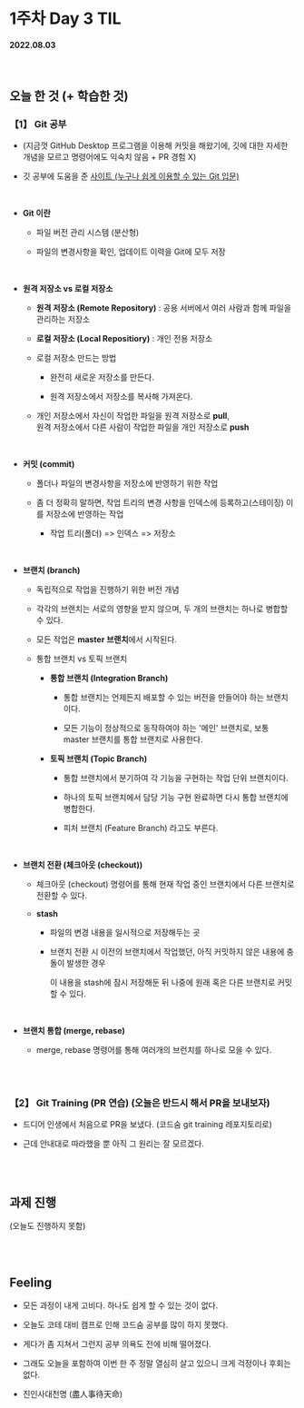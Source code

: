 # 1주차 Day 3 TIL

#### 2022.08.03

<br/>

## 오늘 한 것 (+ 학습한 것)

### 【1】 Git 공부

- (지금껏 GitHub Desktop 프로그램을 이용해 커밋을 해왔기에, 깃에 대한 자세한 개념을 모르고 명령어에도 익숙치 않음 + PR 경험 X)

- 깃 공부에 도움을 준 <a href="https://backlog.com/git-tutorial/kr/intro/intro1_1.html">사이트 (누구나 쉽게 이용할 수 있는 Git 입문)</a>

<br/>

- <strong>Git 이란</strong>

    - 파일 버전 관리 시스템 (분산형)

    - 파일의 변경사항을 확인, 업데이트 이력을 Git에 모두 저장

<br/>

- <strong>원격 저장소 vs 로컬 저장소</strong>

    - <strong>원격 저장소 (Remote Repository)</strong> : 공용 서버에서 여러 사람과 함께 파일을 관리하는 저장소

    - <strong>로컬 저장소 (Local Repositiory)</strong> : 개인 전용 저장소

    - 로컬 저장소 만드는 방법

        - 완전히 새로운 저장소를 만든다.
        
        - 원격 저장소에서 저장소를 복사해 가져온다.

    - 개인 저장소에서 자신이 작업한 파일을 원격 저장소로 <strong>pull</strong>,  
    원격 저장소에서 다른 사람이 작업한 파일을 개인 저장소로 <strong>push</strong>

<br/>

- <strong>커밋 (commit)</strong>

    - 폴더나 파일의 변경사항을 저장소에 반영하기 위한 작업

    - 좀 더 정확히 말하면, 작업 트리의 변경 사항을 인덱스에 등록하고(스테이징) 이를 저장소에 반영하는 작업

        - 작업 트리(폴더) => 인덱스 => 저장소

<br/>

- <strong>브랜치 (branch)</strong>

    - 독립적으로 작업을 진행하기 위한 버전 개념

    - 각각의 브랜치는 서로의 영향을 받지 않으며, 두 개의 브랜치는 하나로 병합할 수 있다.

    - 모든 작업은 <strong>master 브랜치</strong>에서 시작된다.

    - 통합 브랜치 vs 토픽 브랜치

        - <strong>통합 브랜치 (Integration Branch)</strong>

            - 통합 브랜치는 언제든지 배포할 수 있는 버전을 만들어야 하는 브랜치이다.

            - 모든 기능이 정상적으로 동작하여야 하는 '메인' 브랜치로, 보통 master 브랜치를 통합 브랜치로 사용한다.

        - <strong>토픽 브랜치 (Topic Branch)</strong>

            - 통합 브랜치에서 분기하여 각 기능을 구현하는 작업 단위 브랜치이다.

            - 하나의 토픽 브랜치에서 담당 기능 구현 완료하면 다시 통합 브랜치에 병합한다.

            - 피처 브랜치 (Feature Branch) 라고도 부른다.

<br/>

- <strong>브랜치 전환 (체크아웃 (checkout))</strong>

    - 체크아웃 (checkout) 명령어를 통해 현재 작업 중인 브랜치에서 다른 브랜치로 전환할 수 있다.

    - <strong>stash</strong>

        - 파일의 변경 내용을 일시적으로 저장해두는 곳

        - 브랜치 전환 시 이전의 브랜치에서 작업했던, 아직 커밋하지 않은 내용에 충돌이 발생한 경우

            이 내용을 stash에 잠시 저장해둔 뒤 나중에 원래 혹은 다른 브랜치로 커밋할 수 있다.

<br/>

- <strong>브랜치 통합 (merge, rebase)</strong>

    - merge, rebase 명령어를 통해 여러개의 브런치를 하나로 모을 수 있다.

<br/><br/>

### 【2】 Git Training (PR 연습) (오늘은 반드시 해서 PR을 보내보자)

- 드디어 인생에서 처음으로 PR을 보냈다. (코드숨 git training 레포지토리로)

- 근데 안내대로 따라했을 뿐 아직 그 원리는 잘 모르겠다.

<br/><br/>

## 과제 진행

(오늘도 진행하지 못함)

<br/><br/>

## Feeling

- 모든 과정이 내게 고비다. 하나도 쉽게 할 수 있는 것이 없다.

- 오늘도 코테 대비 캠프로 인해 코드숨 공부를 많이 하지 못했다.

- 게다가 좀 지쳐서 그런지 공부 의욕도 전에 비해 떨어졌다.

- 그래도 오늘을 포함하여 이번 한 주 정말 열심히 살고 있으니 크게 걱정이나 후회는 없다. 

- 진인사대천명 (盡人事待天命)